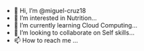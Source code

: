 - 👋 Hi, I’m @miguel-cruz18
- 👀 I’m interested in Nutrition...
- 🌱 I’m currently learning Cloud Computing...
- 💞️ I’m looking to collaborate on Self skills...
- 📫 How to reach me ...

<!---
miguel-cruz18/miguel-cruz18 is a ✨ special ✨ repository because its `README.md` (this file) appears on your GitHub profile.
You can click the Preview link to take a look at your changes.
--->
